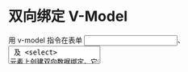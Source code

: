 # 双向绑定 V-Model
用 v-model 指令在表单 <input>、<textarea> 及 <select> 元素上创建双向数据绑定。它会根据控件类型自动选取正确的方法来更新元素。v-model 本质上不过是语法糖。它负责监听用户的输入事件以更新数据，并对一些极端场景进行一些特殊处理。v-model 是 vue 提供的用来对表单控件做数据双向绑定的指令。它可以根据用户的输入动态改变其绑定的值，同样可以根据绑定值的改变来操作页面 DOM 的更新。



